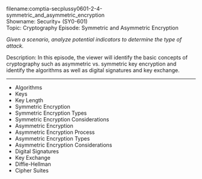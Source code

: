 filename:comptia-secplussy0601-2-4-symmetric_and_asymmetric_encryption  
Showname: Security+ \(SY0-601\)  
Topic: Cryptography
Episode: Symmetric and Asymmetric Encryption  

*Given a scenario, analyze potential indicators to determine the type of attack.*  

Description: In this episode, the viewer will identify the basic concepts of cryptography such as asymmetric vs. symmetric key encryption and identify the algorithms as well as digital signatures and key exchange.

---------------------

* Algorithms
* Keys
* Key Length
* Symmetric Encryption
* Symmetric Encryption Types
* Symmetric Encryption Considerations
* Asymmetric Encryption
* Asymmetric Encryption Process
* Asymmetric Encryption Types
* Asymmetric Encryption Considerations
* Digital Signatures
* Key Exchange
* Diffie-Hellman
* Cipher Suites
